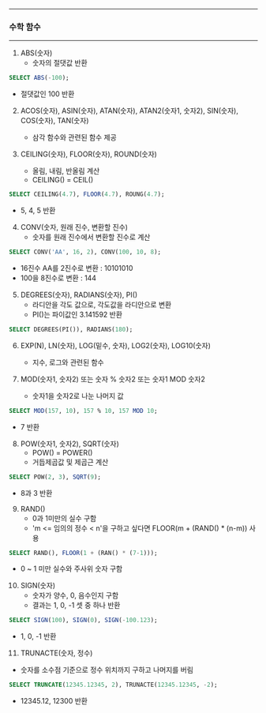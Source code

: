 -----
### 수학 함수
-----
1. ABS(숫자)
   - 숫자의 절댓값 반환
```sql
SELECT ABS(-100);
```
  - 절댓값인 100 반환

2. ACOS(숫자), ASIN(숫자), ATAN(숫자), ATAN2(숫자1, 숫자2), SIN(숫자), COS(숫자), TAN(숫자)
   - 삼각 함수와 관련된 함수 제공

3. CEILING(숫자), FLOOR(숫자), ROUND(숫자)
   - 올림, 내림, 반올림 계산
   - CEILING() = CEIL()
```sql
SELECT CEILING(4.7), FLOOR(4.7), ROUNG(4.7);
```
  - 5, 4, 5 반환

4. CONV(숫자, 원래 진수, 변환할 진수)
   - 숫자를 원래 진수에서 변환할 진수로 계산
```sql
SELECT CONV('AA', 16, 2), CONV(100, 10, 8);
```
  - 16진수 AA를 2진수로 변환 : 10101010
  - 100을 8진수로 변환 : 144

5. DEGREES(숫자), RADIANS(숫자), PI()
   - 라디안을 각도 값으로, 각도값을 라디안으로 변환
   - PI()는 파이값인 3.141592 반환
```sql
SELECT DEGREES(PI()), RADIANS(180);
```

6. EXP(N), LN(숫자), LOG(밑수, 숫자), LOG2(숫자), LOG10(숫자)
   - 지수, 로그와 관련된 함수

7. MOD(숫자1, 숫자2) 또는 숫자 % 숫자2 또는 숫자1 MOD 숫자2
   - 숫자1을 숫자2로 나눈 나머지 값
```sql
SELECT MOD(157, 10), 157 % 10, 157 MOD 10;
```
  - 7 반환

8. POW(숫자1, 숫자2), SQRT(숫자)
   - POW() = POWER()
   - 거듭제곱값 및 제곱근 계산
```sql
SELECT POW(2, 3), SQRT(9);
```
  - 8과 3 반환

9. RAND()
    - 0과 1미만의 실수 구함
    - 'm <= 임의의 정수 < n'을 구하고 싶다면 FLOOR(m + (RAND() * (n-m)) 사용
```sql
SELECT RAND(), FLOOR(1 + (RAN() * (7-1)));
```
  - 0 ~ 1 미만 실수와 주사위 숫자 구함

10. SIGN(숫자)
    - 숫자가 양수, 0, 음수인지 구함
    - 결과는 1, 0, -1 셋 중 하나 반환
```sql
SELECT SIGN(100), SIGN(0), SIGN(-100.123);
```
  - 1, 0, -1 반환

11. TRUNACTE(숫자, 정수)
  - 숫자를 소수점 기준으로 정수 위치까지 구하고 나머지를 버림
```sql
SELECT TRUNCATE(12345.12345, 2), TRUNACTE(12345.12345, -2);
```
  - 12345.12, 12300 반환
